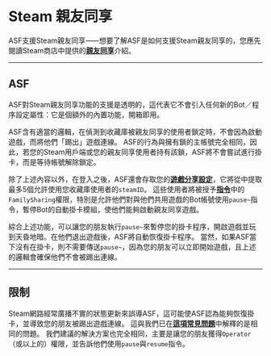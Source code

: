 # Steam 親友同享

ASF支援Steam親友同享⸺想要了解ASF是如何支援Steam親友同享的，您應先閱讀Steam商店中提供的&#8203;**[親友同享](https://store.steampowered.com/promotion/familysharing)**&#8203;介紹。

---

## ASF

ASF對Steam親友同享功能的支援是透明的，這代表它不會引入任何新的Bot／程序設定屬性：它是個額外的內置功能，開箱即用。

ASF含有適當的邏輯，在偵測到收藏庫被親友同享的使用者鎖定時，不會因為啟動遊戲，而將他們「踢出」遊戲連線。 ASF的行為與擁有鎖的主帳號完全相同，因此，若您的Steam用戶端或您的親友同享使用者持有該鎖，ASF將不會嘗試進行掛卡，而是等待帳號解除鎖定。

除了上述內容以外，在登入之後，ASF還會存取您的&#8203;**[遊戲分享設定](https://store.steampowered.com/account/managedevices)**&#8203;，它將從中提取最多5個允許使用您收藏庫使用者的&#8203;`steamID`&#8203;。 這些使用者將被授予&#8203;**[指令](https://github.com/JustArchiNET/ArchiSteamFarm/wiki/Commands-zh-TW)**&#8203;中的&#8203;`FamilySharing`&#8203;權限，特別是允許他們對與他們共用遊戲的Bot帳號使用&#8203;`pause~`&#8203;指令，暫停Bot的自動掛卡模組，使他們能夠啟動親友同享遊戲。

綜合上述功能，可以讓您的朋友執行&#8203;`pause~`&#8203;來暫停您的掛卡程序，開啟遊戲並玩到天昏地暗。在他們退出遊戲後，ASF將自動恢復掛卡程序。 當然，如果ASF當下沒有在掛卡，則不需要傳送&#8203;`pause~`&#8203;，因為您的朋友可以立即開始遊戲，且上述的邏輯會確保他們不會被踢出連線。

---

## 限制

Steam網路經常廣播不實的狀態更新來誤導ASF，這可能使ASF認為能夠恢復掛卡，並導致您的朋友被踢出遊戲連線。 這與我們已在&#8203;**[這項常見問題](https://github.com/JustArchiNET/ArchiSteamFarm/wiki/FAQ-zh-TW#在我遊玩的時候asf-會將我的-steam-用戶端踢下線-此帳號已於另一台電腦中登入)**&#8203;中解釋的是相同的問題。 我們建議的解決方案也完全相同，主要是讓您的朋友獲得&#8203;`Operator`&#8203;（或以上的）權限，並告訴他們使用&#8203;`pause`&#8203;與&#8203;`resume`&#8203;指令。